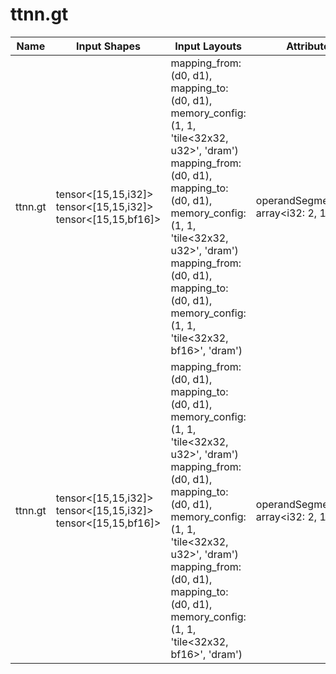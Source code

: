 # ttnn.gt

| Name | Input Shapes | Input Layouts | Attributes | Output Shapes | Output Layouts | PCC | ATOL |
|------|--------------|---------------|------------|---------------|----------------|-----|------|
| ttnn.gt | tensor<[15,15,i32]> <br> tensor<[15,15,i32]> <br> tensor<[15,15,bf16]> | mapping_from: (d0, d1), mapping_to: (d0, d1), memory_config: (1, 1, 'tile<32x32, u32>', 'dram') <br> mapping_from: (d0, d1), mapping_to: (d0, d1), memory_config: (1, 1, 'tile<32x32, u32>', 'dram') <br> mapping_from: (d0, d1), mapping_to: (d0, d1), memory_config: (1, 1, 'tile<32x32, bf16>', 'dram') | operandSegmentSizes: array<i32: 2, 1> | tensor<[15,15,bf16]> | mapping_from: (d0, d1), mapping_to: (d0, d1), memory_config: (1, 1, 'tile<32x32, bf16>', 'dram') | nan | nan |
| ttnn.gt | tensor<[15,15,i32]> <br> tensor<[15,15,i32]> <br> tensor<[15,15,bf16]> | mapping_from: (d0, d1), mapping_to: (d0, d1), memory_config: (1, 1, 'tile<32x32, u32>', 'dram') <br> mapping_from: (d0, d1), mapping_to: (d0, d1), memory_config: (1, 1, 'tile<32x32, u32>', 'dram') <br> mapping_from: (d0, d1), mapping_to: (d0, d1), memory_config: (1, 1, 'tile<32x32, bf16>', 'dram') | operandSegmentSizes: array<i32: 2, 1> | tensor<[15,15,bf16]> | mapping_from: (d0, d1), mapping_to: (d0, d1), memory_config: (1, 1, 'tile<32x32, bf16>', 'dram') | nan | nan |
